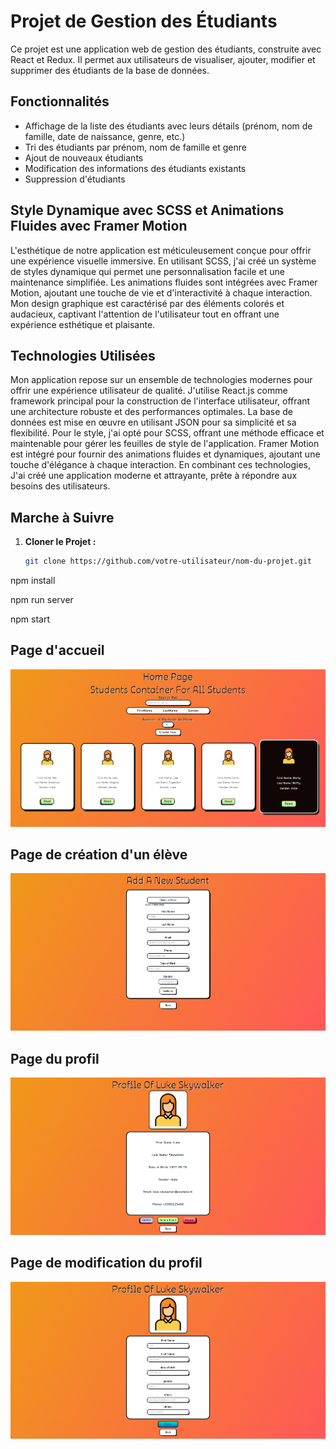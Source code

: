 # Projet de Gestion des Étudiants

Ce projet est une application web de gestion des étudiants, construite avec React et Redux. Il permet aux utilisateurs de visualiser, ajouter, modifier et supprimer des étudiants de la base de données.

## Fonctionnalités

- Affichage de la liste des étudiants avec leurs détails (prénom, nom de famille, date de naissance, genre, etc.)
- Tri des étudiants par prénom, nom de famille et genre
- Ajout de nouveaux étudiants
- Modification des informations des étudiants existants
- Suppression d'étudiants

## Style Dynamique avec SCSS et Animations Fluides avec Framer Motion

L'esthétique de notre application est méticuleusement conçue pour offrir une expérience visuelle immersive. En utilisant SCSS, j'ai créé un système de styles dynamique qui permet une personnalisation facile et une maintenance simplifiée. Les animations fluides sont intégrées avec Framer Motion, ajoutant une touche de vie et d'interactivité à chaque interaction. Mon design graphique est caractérisé par des éléments colorés et audacieux, captivant l'attention de l'utilisateur tout en offrant une expérience esthétique et plaisante.

## Technologies Utilisées

Mon application repose sur un ensemble de technologies modernes pour offrir une expérience utilisateur de qualité. J'utilise React.js comme framework principal pour la construction de l'interface utilisateur, offrant une architecture robuste et des performances optimales. La base de données est mise en œuvre en utilisant JSON pour sa simplicité et sa flexibilité. Pour le style, j'ai opté pour SCSS, offrant une méthode efficace et maintenable pour gérer les feuilles de style de l'application. Framer Motion est intégré pour fournir des animations fluides et dynamiques, ajoutant une touche d'élégance à chaque interaction. En combinant ces technologies, J'ai créé une application moderne et attrayante, prête à répondre aux besoins des utilisateurs.

## Marche à Suivre

1. **Cloner le Projet :**

   ```bash
   git clone https://github.com/votre-utilisateur/nom-du-projet.git
   ```

npm install

npm run server

npm start

## Page d'accueil
![Accueil](/public/assets/img/theme_1.png)

## Page de création d'un élève
![Add Student](/public/assets/img/theme_2.png)

## Page du profil
![Profile](/public/assets/img/theme_3.png)

## Page de modification du profil
![Update Profile](/public/assets/img/theme_4.png)
